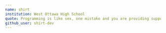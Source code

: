 ```yaml
---
name: shirt
institution: West Ottawa High School
quote: Programming is like sex, one mistake and you are providing support for a lifetime.
github_user: shirt-dev
---
```

